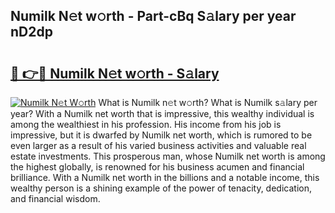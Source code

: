 ## Numilk N𝚎t w𝚘rth - Part-cBq S𝚊lary per year nD2dp

# <h2><a href="http://gc50kfb.nevu.top/?p=Numilk">🔗 👉🔴 Numilk N𝚎t w𝚘rth - S𝚊lary</a></h2>

[![Numilk N𝚎t W𝚘rth](https://i.imgur.com/Oavwk0R.jpeg)](http://gc50kfb.nevu.top/?p=Numilk)
What is Numilk n𝚎t w𝚘rth? What is Numilk s𝚊lary per year?
With a Numilk net worth that is impressive, this wealthy individual is among the wealthiest in his profession. His income from his job is impressive, but it is dwarfed by Numilk net worth, which is rumored to be even larger as a result of his varied business activities and valuable real estate investments. This prosperous man, whose Numilk net worth is among the highest globally, is renowned for his business acumen and financial brilliance. With a Numilk net worth in the billions and a notable income, this wealthy person is a shining example of the power of tenacity, dedication, and financial wisdom.

